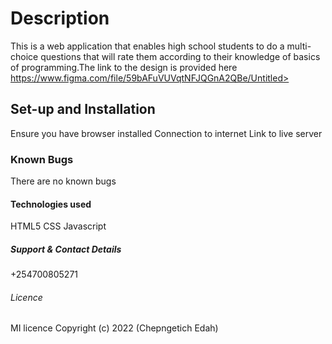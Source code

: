 # Description
This is a web application that enables high school students to do a multi-choice questions that will rate them according to their knowledge of basics of programming.The link to the design is provided here https://www.figma.com/file/59bAFuVUVqtNFJQGnA2QBe/Untitled>

## Set-up and Installation
Ensure you have browser installed
Connection to internet
Link to live server

### Known Bugs
There are no known bugs

#### Technologies used
HTML5
CSS
Javascript

##### Support & Contact Details
+254700805271

###### Licence
MI licence Copyright (c) 2022 (Chepngetich Edah)